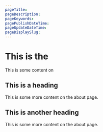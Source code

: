 ```yaml
---
pageTitle: 
pageDescription: 
pageKeywords: 
pagePublishDateTime: 
pageUpdateDateTime: 
pageDisplaySlug: 
---
```

# This is the 
This is some content on 

## This is a heading
This is some more content on the about page.

## This is another heading
This is some more content on the about page.
